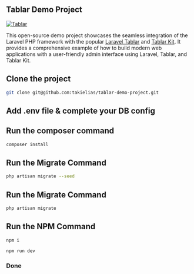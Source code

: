 ## Tablar Demo Project

[![Tablar](https://img.youtube.com/vi/ka26mSdmvIQ/0.jpg)](https://www.youtube.com/watch?v=ka26mSdmvIQ)

This open-source demo project showcases the seamless integration of the Laravel PHP framework with the popular [Laravel Tablar](https://github.com/takielias/tablar)
and [Tablar Kit](https://github.com/takielias/tablar-kit). It provides a comprehensive example of how to build modern web applications
with a user-friendly admin interface using Laravel, Tablar, and Tablar Kit.

## Clone the project

```bash
git clone git@github.com:takielias/tablar-demo-project.git
```

## Add .env file & complete your DB config

## Run the composer command

```bash
composer install
```

## Run the Migrate Command

```bash
php artisan migrate --seed
```

## Run the Migrate Command

```bash
php artisan migrate
```

## Run the NPM Command

```bash
npm i
```

```bash
npm run dev
```

### Done

